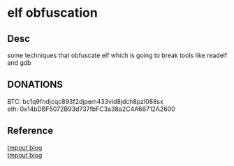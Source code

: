 <h1>elf obfuscation</h1>

## Desc
<p>some techniques that obfuscate elf which is going to break tools like readelf and gdb</p>

## DONATIONS
BTC: bc1q9fndjcqc893f2djpem433vld8jdch8pzl088sx
<br>
eth: 0x14bDBF5072B93d737fbFC3a38a2C4A66712A2600

## Reference
<a href="https://tmpout.sh/2/11.html">tmpout blog</a>
<br>
<a href="https://tmpout.sh/2/3.html">tmpout blog</a>
